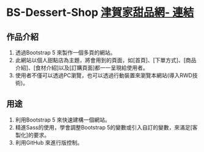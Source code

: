 # BS-Dessert-Shop [津賀家甜品網- 連結](https://lockingwang.github.io/BS-Dessert-Shop/)

## 作品介紹
1. 透過Bootstrap 5 來製作一個多頁的網站。
2. 此網站以個人甜點店為主題，將會用到的頁面，如[首頁]、[下單方式]、[商品介紹]、[食材介紹]以及[訂購頁面]都一一呈現給使用者。
3. 使用者不僅可以透過PC瀏覽，也可以透過行動裝置來瀏覽本網站(導入RWD技術)。

## 用途
1. 利用Bootstrap 5 來快速建構一個網站。
2. 精進Sass的使用，學會調整Bootstrap 5的變數或引入自訂的變數，來滿足[客製化]的要求。
3. 利用GitHub 來進行版控制。
